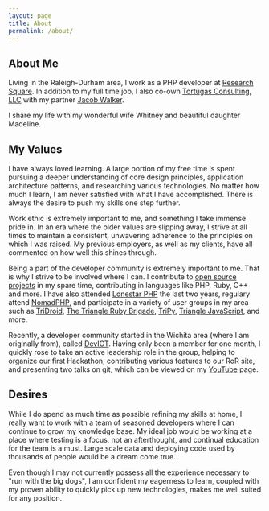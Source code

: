 ```yaml
---
layout: page
title: About
permalink: /about/
---
```


## About Me

Living in the Raleigh-Durham area, I work as a PHP developer at
[Research Square](http://researchsquare.com).  In addition to my full time job,
I also co-own [Tortugas Consulting, LLC](http://tortugas-llc.com) with my
partner [Jacob Walker](http://jacob-walker.com).

I share my life with my wonderful wife Whitney and beautiful daughter Madeline.

## My Values

I have always loved learning.  A large portion of my free time is spent
pursuing a deeper understanding of core design principles, application
architecture patterns, and researching various technologies.  No matter how
much I learn, I am never satisfied with what I have accomplished.  There is
always the desire to push my skills one step further.

Work ethic is extremely important to me, and something I take immense pride in.
In an era where the older values are slipping away, I strive at all times to
maintain a consistent, unwavering adherence to the principles on which I was
raised.  My previous employers, as well as my clients, have all commented on
how well this shines through.

Being a part of the developer community is extremely important to me.  That is
why I strive to be involved where I can.  I contribute to
[open source projects](http://github.com/keelerm84) in my spare time,
contributing in languages like PHP, Ruby, C++ and more.  I have also attended
[Lonestar PHP](http://lonestarphp.com) the last two years, regulary attend
[NomadPHP](http://nomadphp.com), and participate in a variety of user groups in
my area such as [TriDroid](http://www.meetup.com/TriDroid/),
[The Triangle Ruby Brigade](http://www.meetup.com/raleighrb/),
[TriPy](http://www.meetup.com/tripython/),
[Triangle JavaScript](http://www.meetup.com/Triangle-JavaScript/), and more.

Recently, a developer community started in the Wichita area (where I am
originally from), called [DevICT](http://devict.org).  Having only been a
member for one month, I quickly rose to take an active leadership role in the
group, helping to organize our first Hackathon, contributing various features
to our RoR site, and presenting two talks on git, which can be viewed on my
[YouTube](http://www.youtube.com/user/keelerm84ify) page.

## Desires

While I do spend as much time as possible refining my skills at home, I really
want to work with a team of seasoned developers where I can continue to grow my
knowledge base.  My ideal job would be working at a place where testing is a
focus, not an afterthought, and continual education for the team is a must.
Large scale data and deploying code used by thousands of people would be a
dream come true.

Even though I may not currently possess all the experience necessary to "run
with the big dogs", I am confident my eagerness to learn, coupled with my
proven ability to quickly pick up new technologies, makes me well suited for
any position.
